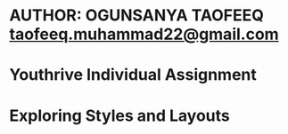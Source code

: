 # AUTHOR: OGUNSANYA TAOFEEQ <taofeeq.muhammad22@gmail.com>
# Youthrive Individual Assignment 



# Exploring Styles and Layouts